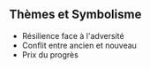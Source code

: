 ## Thèmes et Symbolisme
- Résilience face à l'adversité
- Conflit entre ancien et nouveau
- Prix du progrès

